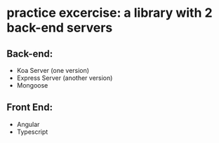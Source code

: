# practice excercise: a library with 2 back-end servers

## Back-end:

- Koa Server (one version)
- Express Server (another version)
- Mongoose

## Front End:

- Angular
- Typescript

